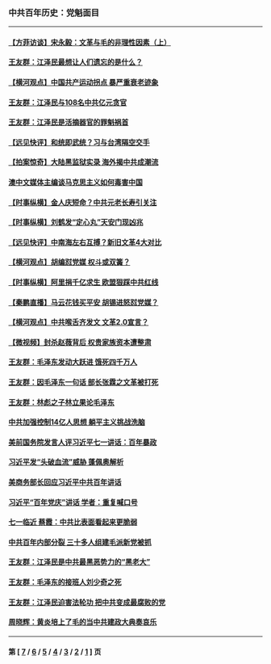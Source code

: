 ### 中共百年历史：党魁面目
---
#### [【方菲访谈】宋永毅：文革与毛的非理性因素（上）](../../pages/nf1176107/n13469956.md?05210430) 
#### [王友群：江泽民最想让人们遗忘的是什么？](../../pages/nf1176107/n13408949.md?05210430) 
#### [【横河观点】中国共产运动拐点 暴严重衰老迹象](../../pages/nf1176107/n13388333.md?05210430) 
#### [王友群：江泽民与108名中共亿元贪官](../../pages/nf1176107/n13352358.md?05210430) 
#### [王友群：江泽民是活摘器官的罪魁祸首](../../pages/nf1176107/n13336903.md?05210430) 
#### [【远见快评】和统即武统？习与台湾隔空交手](../../pages/nf1176107/n13297739.md?05210430) 
#### [【拍案惊奇】大陆黑监狱实录 海外揭中共成潮流](../../pages/nf1176107/n13288853.md?05210430) 
#### [澳中文媒体主编谈马克思主义如何毒害中国](../../pages/nf1176107/n13257387.md?05210430) 
#### [【时事纵横】金人庆短命？中共元老长寿引关注](../../pages/nf1176107/n13217934.md?05210430) 
#### [【时事纵横】刘鹤发“定心丸”天安门现凶兆](../../pages/nf1176107/n13215416.md?05210430) 
#### [【远见快评】中南海左右互搏？新旧文革4大对比](../../pages/nf1176107/n13214745.md?05210430) 
#### [【横河观点】胡编怼党媒 权斗或双簧？](../../pages/nf1176107/n13210864.md?05210430) 
#### [【时事纵横】阿里捐千亿求生 欧盟狠踩中共红线](../../pages/nf1176107/n13206431.md?05210430) 
#### [【秦鹏直播】马云花钱买平安 胡锡进怒怼党媒？](../../pages/nf1176107/n13206392.md?05210430) 
#### [【横河观点】中共喉舌齐发文 文革2.0宣言？](../../pages/nf1176107/n13201248.md?05210430) 
#### [【微视频】封杀赵薇背后 权贵家族资本遭整肃](../../pages/nf1176107/n13197798.md?05210430) 
#### [王友群：毛泽东发动大跃进 饿死四千万人](../../pages/nf1176107/n13177158.md?05210430) 
#### [王友群：因毛泽东一句话 部长张霖之文革被打死](../../pages/nf1176107/n13161711.md?05210430) 
#### [王友群：林彪之子林立果论毛泽东](../../pages/nf1176107/n13128622.md?05210430) 
#### [中共加强控制14亿人思想 躺平主义挑战洗脑](../../pages/nf1176107/n13094299.md?05210430) 
#### [美前国务院发言人评习近平七一讲话：百年暴政](../../pages/nf1176107/n13066986.md?05210430) 
#### [习近平发“头破血流”威胁 蓬佩奥解析](../../pages/nf1176107/n13063604.md?05210430) 
#### [美商务部长回应习近平中共百年讲话](../../pages/nf1176107/n13062903.md?05210430) 
#### [习近平“百年党庆”讲话 学者：重复喊口号](../../pages/nf1176107/n13061411.md?05210430) 
#### [七一临近 蔡霞：中共比表面看起来更脆弱](../../pages/nf1176107/n13056418.md?05210430) 
#### [中共百年内部分裂 三十多人组建毛派新党被抓](../../pages/nf1176107/n13044023.md?05210430) 
#### [王友群：江泽民是中共最黑恶势力的“黑老大”](../../pages/nf1176107/n13022180.md?05210430) 
#### [王友群：毛泽东的接班人刘少奇之死](../../pages/nf1176107/n12991772.md?05210430) 
#### [王友群：江泽民迫害法轮功 把中共变成最腐败的党](../../pages/nf1176107/n12947347.md?05210430) 
#### [周晓辉：黄炎培上了毛的当中共建政大典奏哀乐](../../pages/nf1176107/n12942780.md?05210430) 

---
#### 第 [ [7](./7.md?05210430) / [6](./6.md?05210430) / [5](./5.md?05210430) / [4](./4.md?05210430) / [3](./3.md?05210430) / [2](./2.md?05210430) / [1](./1.md?05210430) ] 页
